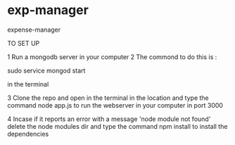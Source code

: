 # exp-manager
expense-manager

TO SET UP

1 Run a mongodb server in your computer 
2 The commond to do this is :

sudo service mongod start 

in the terminal 

3 Clone the repo and open in the terminal in the location and type the command node app.js to run the webserver in your computer in port 3000 

4 Incase if it reports an error with a message 'node module not found' delete the node modules dir and type the command npm install to install the dependencies
